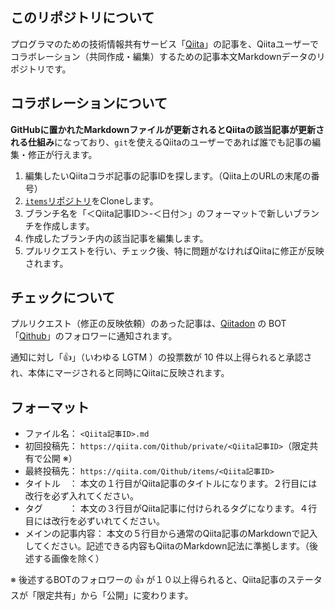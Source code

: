 ## このリポジトリについて
プログラマのための技術情報共有サービス「[Qiita](https://qiita.com)」の記事を、Qiitaユーザーでコラボレーション（共同作成・編集）するための記事本文Markdownデータのリポジトリです。

## コラボレーションについて
**GitHubに置かれたMarkdownファイルが更新されるとQiitaの該当記事が更新される仕組み**になっており、`git`を使えるQiitaのユーザーであれば誰でも記事の編集・修正が行えます。

1. 編集したいQiitaコラボ記事の記事IDを探します。（Qiita上のURLの末尾の番号）
1. [`items`リポジトリ](https://github.com/Qithub-BOT/items)をCloneします。
1. ブランチ名を「＜Qiita記事ID＞-＜日付＞」のフォーマットで新しいブランチを作成します。
1. 作成したブランチ内の該当記事を編集します。
1. プルリクエストを行い、チェック後、特に問題がなければQiitaに修正が反映されます。

## チェックについて
プルリクエスト（修正の反映依頼）のあった記事は、[Qiitadon](https://qiitadon.com/ "Qiitaのマストドン・インスタンス") の BOT「[Qithub](https://qiitadon.com/@qithub)」のフォロワーに通知されます。

通知に対し「:thumbsup:」（いわゆる LGTM ）の投票数が 10 件以上得られると承認され、本体にマージされると同時にQiitaに反映されます。

## フォーマット

- ファイル名： `<Qiita記事ID>.md`
- 初回投稿先： `https://qiita.com/Qithub/private/<Qiita記事ID>`（限定共有で公開 ※）
- 最終投稿先： `https://qiita.com/Qithub/items/<Qiita記事ID>`
- タイトル　： 本文の１行目がQiita記事のタイトルになります。２行目には改行を必ず入れてください。
- タグ　　　： 本文の３行目がQiita記事に付けられるタグになります。４行目には改行を必ずいれてください。
- メインの記事内容： 本文の５行目から通常のQiita記事のMarkdownで記入してください。記述できる内容もQiitaのMarkdown記法に準拠します。（後述する画像を除く） 

※ 後述するBOTのフォロワーの :thumbsup: が１０以上得られると、Qiita記事のステータスが「限定共有」から「公開」に変わります。



